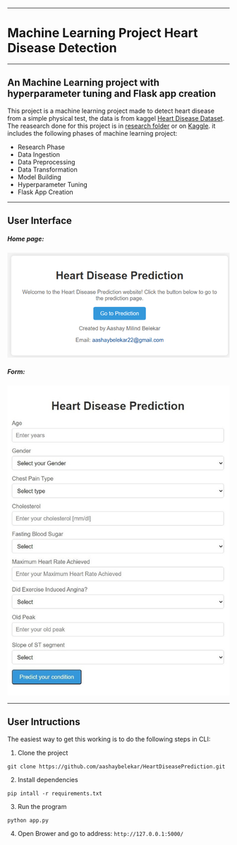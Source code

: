 ***

# Machine Learning Project Heart Disease Detection

***

## An Machine Learning project with hyperparameter tuning and Flask app creation

This project is a machine learning project made to detect heart disease from a simple physical test, the data is from kaggel [Heart Disease Dataset](https://www.kaggle.com/datasets/fedesoriano/heart-failure-prediction). The reasearch done for this project is in [research folder](https://github.com/aashaybelekar/HeartDiseasePrediction/blob/main/research/heart-failure-ml-project.ipynb) or on [Kaggle](https://www.kaggle.com/code/aashaybelekar/heart-failure-ml-project). it includes the following phases of machine learning project:

* Research Phase
* Data Ingestion
* Data Preprocessing
* Data Transformation
* Model Building
* Hyperparameter Tuning
* Flask App Creation

***

## User Interface

##### Home page:

![Home Page](https://raw.githubusercontent.com/aashaybelekar/HeartDiseasePrediction/main/images/homepage.png)

##### Form:
![Form](https://raw.githubusercontent.com/aashaybelekar/HeartDiseasePrediction/main/images/form.jpg)

***
## User Intructions

The easiest way to get this working is to do the following steps in CLI:

1. Clone the project 
```
git clone https://github.com/aashaybelekar/HeartDiseasePrediction.git
```
2. Install dependencies 
```
pip intall -r requirements.txt
```
3. Run the program 
```
python app.py
```
4. Open Brower and go to address: `http://127.0.0.1:5000/`